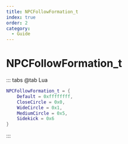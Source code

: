 ```yaml
---
title: NPCFollowFormation_t
index: true
order: 2
category:
  - Guide
---
```


# NPCFollowFormation_t
::: tabs
@tab Lua
```lua
NPCFollowFormation_t = {
    Default = 0xffffffff,
    CloseCircle = 0x0,
    WideCircle = 0x1,
    MediumCircle = 0x5,
    Sidekick = 0x6
}
```
:::